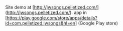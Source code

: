 Site demo at [http://jwsongs.pelletized.com/] (http://jwsongs.pelletized.com/). app in  [https://play.google.com/store/apps/details?id=com.pelletized.jwsongs&hl=en] (Google Play store)
